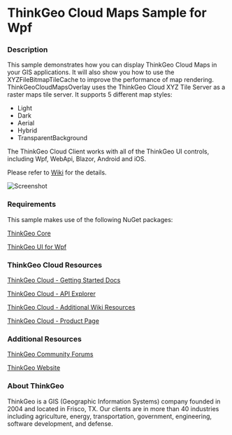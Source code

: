 # ThinkGeo Cloud Maps Sample for Wpf

### Description

This sample demonstrates how you can display ThinkGeo Cloud Maps in your GIS applications. It will also show you how to use the XYZFileBitmapTileCache to improve the performance of map rendering. ThinkGeoCloudMapsOverlay uses the ThinkGeo Cloud XYZ Tile Server as a raster maps tile server. It supports 5 different map styles: 
- Light
- Dark
- Aerial
- Hybrid
- TransparentBackground

The ThinkGeo Cloud Client works with all of the ThinkGeo UI controls, including Wpf, WebApi, Blazor, Android and iOS.

Please refer to [Wiki](http://wiki.thinkgeo.com/wiki/map_suite_desktop_for_wpf) for the details.

![Screenshot](https://gitlab.com/thinkgeo/public/thinkgeo-cloud-maps/-/tree/master/samples/wpf/ThinkGeoCloudMapsSample/Screenshot.gif)

### Requirements
This sample makes use of the following NuGet packages:

[ThinkGeo Core](https://www.nuget.org/packages/ThinkGeo.Core)

[ThinkGeo UI for Wpf](https://www.nuget.org/packages/ThinkGeo.UI.Wpf)

### ThinkGeo Cloud Resources

[ThinkGeo Cloud - Getting Started Docs](https://docs.thinkgeo.com/products/cloud-maps/v12.0/quickstart/)

[ThinkGeo Cloud - API Explorer](https://cloud.thinkgeo.com/help/index.html)

[ThinkGeo Cloud - Additional Wiki Resources](https://wiki.thinkgeo.com/wiki/thinkgeo_cloud)

[ThinkGeo Cloud - Product Page](https://www.thinkgeo.com/cloud-maps)

### Additional Resources

[ThinkGeo Community Forums](http://community.thinkgeo.com/)

[ThinkGeo Website](https://www.thinkgeo.com/)

### About ThinkGeo
ThinkGeo is a GIS (Geographic Information Systems) company founded in 2004 and located in Frisco, TX. Our clients are in more than 40 industries including agriculture, energy, transportation, government, engineering, software development, and defense.